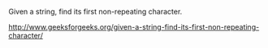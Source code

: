 Given a string, find its first non-repeating character.

http://www.geeksforgeeks.org/given-a-string-find-its-first-non-repeating-character/
